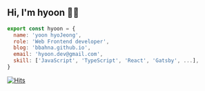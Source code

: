 ## Hi, I'm hyoon 👋🏻

```jsx
export const hyoon = {
  name: 'yoon hyoJeong',
  role: 'Web Frontend developer',
  blog: 'bbahna.github.io',
  email: 'hyoon.dev@gmail.com',
  skill: ['JavaScript', 'TypeScript', 'React', 'Gatsby', ...],
}
```
<!--[![Top Langs](https://github-readme-stats.vercel.app/api/top-langs/?username=bbahna)](https://github.com/bbahna/github-readme-stats)
[![Anurag's GitHub stats](https://github-readme-stats.vercel.app/api?username=bbahna)](https://github.com/bbahna/github-readme-stats)-->
[![Hits](https://hits.seeyoufarm.com/api/count/incr/badge.svg?url=https%3A%2F%2Fgithub.com%2Fbbahna&count_bg=%23FFB6B6&title_bg=%238A8A8A&icon=github.svg&icon_color=%23FFFFFF&title=github&edge_flat=false)](https://hits.seeyoufarm.com)
